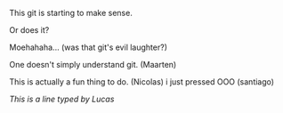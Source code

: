This git is starting to make sense.

Or does it?

Moehahaha... (was that git's evil laughter?)

One doesn't simply understand git. (Maarten)

This is actually a fun thing to do. (Nicolas)
i just pressed OOO (santiago)

*This is a line typed by Lucas*
